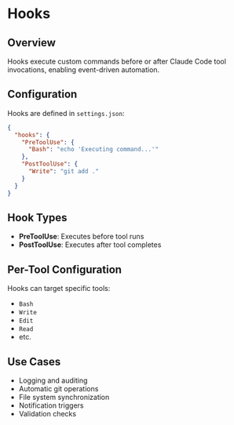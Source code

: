 # Hooks

## Overview
Hooks execute custom commands before or after Claude Code tool invocations, enabling event-driven automation.

## Configuration
Hooks are defined in `settings.json`:

```json
{
  "hooks": {
    "PreToolUse": {
      "Bash": "echo 'Executing command...'"
    },
    "PostToolUse": {
      "Write": "git add ."
    }
  }
}
```

## Hook Types
- **PreToolUse**: Executes before tool runs
- **PostToolUse**: Executes after tool completes

## Per-Tool Configuration
Hooks can target specific tools:
- `Bash`
- `Write`
- `Edit`
- `Read`
- etc.

## Use Cases
- Logging and auditing
- Automatic git operations
- File system synchronization
- Notification triggers
- Validation checks
